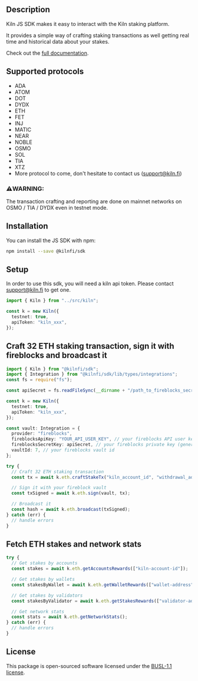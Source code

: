 ## Description

Kiln JS SDK makes it easy to interact with the Kiln staking platform.

It provides a simple way of crafting staking transactions as well getting real time and historical data about your stakes.

Check out the [full documentation](https://docs.kiln.fi/v1/connect/overview).

## Supported protocols

- ADA
- ATOM
- DOT
- DYDX
- ETH
- FET
- INJ
- MATIC
- NEAR
- NOBLE
- OSMO
- SOL
- TIA
- XTZ
- More protocol to come, don't hesitate to contact us (support@kiln.fi)

### ⚠️️WARNING:

The transaction crafting and reporting are done on mainnet networks on OSMO / TIA / DYDX even in testnet mode.

## Installation

You can install the JS SDK with npm:

```sh
npm install --save @kilnfi/sdk
```

## Setup

In order to use this sdk, you will need a kiln api token.
Please contact support@kiln.fi to get one.

```typescript
import { Kiln } from "../src/kiln";

const k = new Kiln({
  testnet: true,
  apiToken: "kiln_xxx",
});
```

## Craft 32 ETH staking transaction, sign it with fireblocks and broadcast it

```typescript
import { Kiln } from "@kilnfi/sdk";
import { Integration } from "@kilnfi/sdk/lib/types/integrations";
const fs = require("fs");

const apiSecret = fs.readFileSync(__dirname + "/path_to_fireblocks_secret", "utf8");

const k = new Kiln({
  testnet: true,
  apiToken: "kiln_xxx",
});

const vault: Integration = {
  provider: "fireblocks",
  fireblocksApiKey: "YOUR_API_USER_KEY", // your fireblocks API user key
  fireblocksSecretKey: apiSecret, // your fireblocks private key (generated with your CSR file and your API user)
  vaultId: 7, // your fireblocks vault id
};

try {
  // Craft 32 ETH staking transaction
  const tx = await k.eth.craftStakeTx("kiln_account_id", "withdrawal_address", 32);

  // Sign it with your fireblock vault
  const txSigned = await k.eth.sign(vault, tx);

  // Broadcast it
  const hash = await k.eth.broadcast(txSigned);
} catch (err) {
  // handle errors
}
```

## Fetch ETH stakes and network stats

```typescript
try {
  // Get stakes by accounts
  const stakes = await k.eth.getAccountsRewards(["kiln-account-id"]);

  // Get stakes by wallets
  const stakesByWallet = await k.eth.getWalletRewards(["wallet-address"]);

  // Get stakes by validators
  const stakesByValidator = await k.eth.getStakesRewards(["validator-address"]);

  // Get network stats
  const stats = await k.eth.getNetworkStats();
} catch (err) {
  // handle errors
}
```

## License

This package is open-sourced software licensed under the [BUSL-1.1 license](https://github.com/kilnfi/sdk-js/blob/main/LICENSE).
